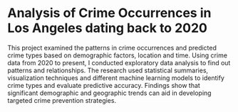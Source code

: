 # Analysis of Crime Occurrences in Los Angeles dating back to 2020
This project examined the patterns in crime occurrences and predicted crime types based on demographic factors, location and time. Using crime data from 2020 to present, I conducted exploratory data analysis to find out patterns and relationships. The research used statistical summaries, visualization techniques and different machine learning models to identify crime types and evaluate predictive accuracy. Findings show that significant demographic and geographic trends can aid in developing targeted crime prevention strategies.
